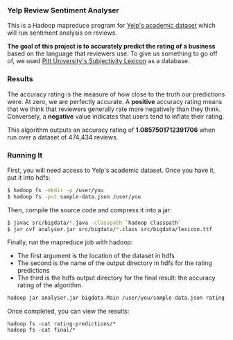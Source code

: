 ### Yelp Review Sentiment Analyser

This is a Hadoop mapreduce program for [Yelp's academic dataset](https://www.yelp.com/academic_dataset) which will run sentiment analysis on reviews.

**The goal of this project is to accurately predict the rating of a business** based on the language that reviewers use. To give us something to go off of, we used [Pitt University's Subjectivity Lexicon](http://mpqa.cs.pitt.edu/lexicons/subj_lexicon/) as a database.

### Results

The accuracy rating is the measure of how close to the truth our predictions were. At zero, we are perfectly accurate. A **positive** accuracy rating means that we think that reviewers generally rate more negatively than they think. Conversely, a **negative** value indicates that users tend to inflate their rating.

This algorithm outputs an accuracy rating of **1.0857501712391706** when run over a dataset of 474,434 reviews.


### Running It

First, you will need access to Yelp's academic dataset. Once you have it, put it into hdfs:

```bash
$ hadoop fs -mkdir -p /user/you
$ hadoop fs -put sample-data.json /user/you
```

Then, compile the source code and compress it into a jar:

```bash
$ javac src/bigdata/*.java -classpath `hadoop classpath`
$ jar cvf analyser.jar src/bigdata/*.class src/bigdata/lexicon.ttf
```

Finally, run the mapreduce job with hadoop:

- The first argument is the location of the dataset in hdfs
- The second is the name of the output directory in hdfs for the rating predictions
- The third is the hdfs output directory for the final result: the accuracy rating of the algorithm.

```bash
hadoop jar analyser.jar bigdata.Main /user/you/sample-data.json rating-predictions final-result
```

Once completed, you can view the results:

```
hadoop fs -cat rating-predictions/*
hadoop fs -cat final/*
```
